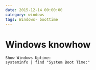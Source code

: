 ```yaml
--- 
date: 2015-12-14 00:00:00
category: windows
tags: Windows- boottime
---
```

# Windows knowhow

    Show Windows Uptime:
    systeminfo | find "System Boot Time:"
